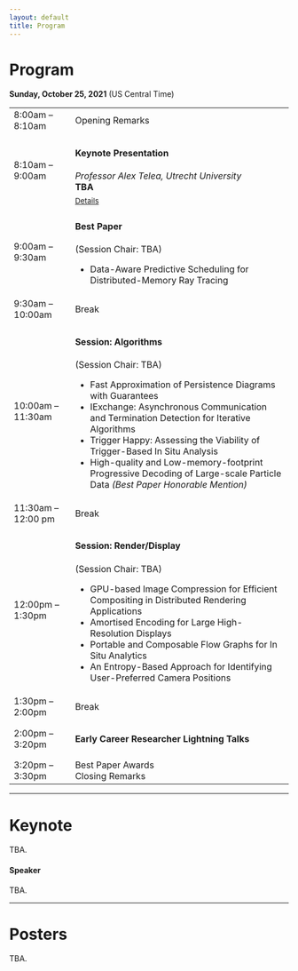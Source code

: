 ```yaml
---
layout: default
title: Program
---
```


# Program

**Sunday, October 25, 2021**
(US Central Time)

<table class="program">
  <tr>
    <td>8:00am &ndash; 8:10am</td>
    <td>
      Opening Remarks<br/>
      <!--       (<a href="https://youtu.be/egXjNGyYHlQ" target="new">Youtube live stream</a>) -->
    </td>
  </tr>
  <tr>
    <td>8:10am &ndash; 9:00am</td>
    <td>
      <h4>Keynote Presentation
      <!--       (<a href="https://youtu.be/egXjNGyYHlQ" target="new">Youtube live stream</a>) -->
      </h4>
      <i>Professor Alex Telea, Utrecht University</i><br>
      <b>TBA</b><br/>
      <a style="font-size: smaller; display: block; margin-top: .5em;" href="#keynote">Details</a>
    </td>
  </tr>
  <tr>
    <td>9:00am &ndash; 9:30am</td>
    <td>
      <h4>Best Paper
<!--       (<a href="https://youtu.be/egXjNGyYHlQ" target="new">Youtube live stream</a>) -->
      </h4>
      (Session Chair: TBA)
      <ul>
        <li>
           Data-Aware Predictive Scheduling for Distributed-Memory Ray Tracing<br/>
<!--           <i>Florian Frieß, Matthias Braun, Valentin Bruder, Steffen Frey, Guido Reina,Thomas Ertl</i> -->
        </li>
      </ul>
    </td>
  </tr>
  <tr>
    <td>9:30am &ndash; 10:00am</td>
    <td>Break</td>
  </tr>
  <tr>
    <td>10:00am &ndash; 11:30am</td>
    <td>
      <h4>Session: Algorithms
<!--       (<a href="https://youtu.be/skM-gluIXzU" target="new">Youtube live stream</a>) -->
      </h4>
      (Session Chair: TBA)
      <ul>
        <li>
          Fast Approximation of Persistence Diagrams with Guarantees
        </li>
        <li>
          IExchange: Asynchronous Communication and Termination Detection for Iterative Algorithms
        </li>
        <li>
          Trigger Happy: Assessing the Viability of Trigger-Based In Situ Analysis
        </li>
        <li>
          High-quality and Low-memory-footprint Progressive Decoding of Large-scale Particle Data <i>(Best Paper Honorable Mention)</i>
        </li>
      </ul>
    </td>
  </tr>
  <tr>
    <td>11:30am &ndash; 12:00 pm</td>
    <td>Break</td>
  </tr>
  <tr>
    <td>12:00pm &ndash; 1:30pm</td>
    <td>
      <h4>Session: Render/Display
<!--       (<a href="https://youtu.be/skM-gluIXzU" target="new">Youtube live stream</a>) -->
      </h4>
      (Session Chair: TBA)
      <ul>
        <li>
          GPU-based Image Compression for Efficient Compositing in Distributed Rendering Applications
        </li>
        <li>
          Amortised Encoding for Large High-Resolution Displays
        </li>
        <li>
          Portable and Composable Flow Graphs for In Situ Analytics
        </li>
        <li>
          An Entropy-Based Approach for Identifying User-Preferred  Camera Positions
        </li>
      </ul>
    </td>
  </tr>
  <tr>
    <td>1:30pm &ndash; 2:00pm</td>
    <td>Break</td>
  </tr>
  <tr>
    <td>2:00pm &ndash; 3:20pm</td>
    <td>
      <h4>Early Career Researcher Lightning Talks</h4>
    </td>
  </tr>
  <tr>
    <td>3:20pm &ndash; 3:30pm</td>
    <td>
      Best Paper Awards<br/>
      Closing Remarks
    </td>
  </tr>
</table>

---

# Keynote

TBA.

<!--**Large-Scale Visual Analytics: A Reflection on Methodology and Practice**<br/>
_Professor Huamin Qu, Hong Kong University of Science and Technology, Hong Kong_

In the past decade, the VisLab at the Hong Kong University of Science and Technology has closely worked with industry to develop large-scale visual analytics systems for different application domains, especially E-Learning, Urban Computing, Smart Manufacturing, and FinTech. These systems have been deployed to more than 10 companies and about 20 papers related to these systems have been published in IEEE VAST conferences. During this process, we have accumulated experience and learned lessons. In this talk, I will introduce some representative works and share my reflection on the methodology and practice of developing large-scale visual analytics systems. I will especially talk about the limitations of the current approaches including the ad-hoc nature of the methodology and the overly complicated visualization designs and systems, and provide my thoughts on how these can be improved with the help of machine learning and also technology from software engineering. -->

#### Speaker

TBA.

<!--<img style="padding: 0; margin: 0 0 1em 1em; float: right; width: 20%" src="assets/Huamin_Qu.jpg" />
Prof. Huamin Qu is the Director of Interdisciplinary Programs Office (IPO) and a professor in the Department of Computer Science and Engineering (CSE) at the Hong Kong University of Science and Technology (HKUST). His main research interests are in visualization and human-computer interaction, with focuses on urban informatics, social network analysis, E-learning, text visualization, and explainable artificial intelligence (XAI). He is currently an associate editor of Computer Graphics Forum (CGF), and was an associate editor of IEEE Transactions on Visualization and Computer Graphics (TVCG), a paper co-chair for IEEE VIS’14 (SciVis), VIS’15 (SciVis) and VIS’18 (VAST). He has served on the steering committees of IEEE PacificVis, IEEE VAST, and IEEE VIS. Prof. QU’s research has been recognized by many awards including 11 Best paper/Honorable Mention awards, IBM Faculty Award, Distinguished Collaborator Award from Huawei Noah's Ark Lab, and AI 2000 Most Influential Scholar Award (for Contributions to the field of Visualization between 2009 and 2019). He has graduated 28 PhD students.-->

---

# Posters
TBA.

<!--The LDAV posters session will take place virtually with IEEE VIS Poster Session via iPosters.

  * <a href="https://doi.org/10.1109/LDAV51489.2020.00013" target="new">A Distributed Algorithm for Force Directed Edge Bundling</a><br />
   _Yves Tuyishime, Yu Pan, Hongfeng Yu_
  
 -->
